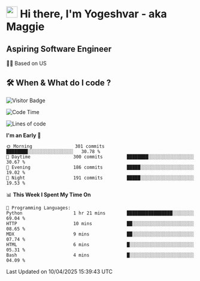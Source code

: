 <h1><img src="https://emojis.slackmojis.com/emojis/images/1531849430/4246/blob-sunglasses.gif?1531849430" width="30"/> Hi there, I'm Yogeshvar - aka Maggie</h1>

## Aspiring Software Engineer
🏂🏻  Based on US 

## 🛠 When & What do I code ?  

![Visitor Badge](https://visitor-badge.feriirawann.repl.co?username=yogeshvar&repo=yogeshvar&label=Visitors&style=plastic&color=%23457BFF&contentType=svg)

<!--START_SECTION:waka-->
![Code Time](http://img.shields.io/badge/Code%20Time-2%2C927%20hrs%201%20min-blue)

![Lines of code](https://img.shields.io/badge/From%20Hello%20World%20I%27ve%20Written-3.9%20million%20lines%20of%20code-blue)

**I'm an Early 🐤** 

```text
🌞 Morning                301 commits         ████████░░░░░░░░░░░░░░░░░   30.78 % 
🌆 Daytime                300 commits         ████████░░░░░░░░░░░░░░░░░   30.67 % 
🌃 Evening                186 commits         █████░░░░░░░░░░░░░░░░░░░░   19.02 % 
🌙 Night                  191 commits         █████░░░░░░░░░░░░░░░░░░░░   19.53 % 
```


📊 **This Week I Spent My Time On** 

```text
💬 Programming Languages: 
Python                   1 hr 21 mins        █████████████████░░░░░░░░   69.04 % 
HTTP                     10 mins             ██░░░░░░░░░░░░░░░░░░░░░░░   08.65 % 
MDX                      9 mins              ██░░░░░░░░░░░░░░░░░░░░░░░   07.74 % 
HTML                     6 mins              █░░░░░░░░░░░░░░░░░░░░░░░░   05.31 % 
Bash                     4 mins              █░░░░░░░░░░░░░░░░░░░░░░░░   04.09 % 
```


 Last Updated on 10/04/2025 15:39:43 UTC
<!--END_SECTION:waka-->
